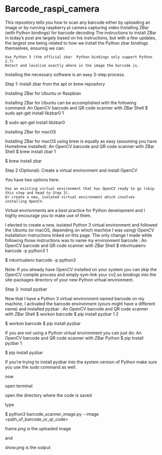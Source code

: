 # Barcode_raspi_camera
This repository tells you how to scan any barcode either by uploading an image or by running raspberry pi camera capturing video
Installing ZBar (with Python bindings) for barcode decoding
The instructions to install ZBar in today’s post are largely based on his instructions, but with a few updates, the largest one being related to how we install the Python zbar  bindings themselves, ensuring we can:

    Use Python 3 (the official zbar  Python bindings only support Python 2.7)
    Detect and localize exactly where in the image the barcode is.

Installing the necessary software is an easy 3-step process.

Step 1: Install zbar  from the apt  or brew  repository

Installing ZBar for Ubuntu or Raspbian

Installing ZBar for Ubuntu can be accomplished with the following command:
An OpenCV barcode and QR code scanner with ZBar
Shell
$ sudo apt-get install libzbar0
1
	
$ sudo apt-get install libzbar0

Installing ZBar for macOS

Installing ZBar for macOS using brew is equally as easy (assuming you have Homebrew installed):
An OpenCV barcode and QR code scanner with ZBar
Shell
$ brew install zbar
1
	
$ brew install zbar

Step 2 (Optional): Create a virtual environment and install OpenCV

You have two options here:

    Use an existing virtual environment that has OpenCV ready to go (skip this step and head to Step 3).
    Or create a new, isolated virtual environment which involves installing OpenCV.

Virtual environments are a best practice for Python development and I highly encourage you to make use of them.

I elected to create a new, isolated Python 3 virtual environment and followed the Ubuntu (or macOS, depending on which machine I was using) OpenCV installation instructions linked on this page. The only change I made while following those instructions was to name my environment barcode :
An OpenCV barcode and QR code scanner with ZBar
Shell
$ mkvirtualenv barcode -p python3
1
	
$ mkvirtualenv barcode -p python3

Note: If you already have OpenCV installed on your system you can skip the OpenCV compile process and simply sym-link your cv2.so  bindings into the site-packages  directory of your new Python virtual environment.

Step 3: Install pyzbar

Now that I have a Python 3 virtual environment named barcode  on my machine, I activated the barcode  environment (yours might have a different name) and installed pyzbar :
An OpenCV barcode and QR code scanner with ZBar
Shell
$ workon barcode
$ pip install pyzbar
1
2
	
$ workon barcode
$ pip install pyzbar

If you are not using a Python virtual environment you can just do:
An OpenCV barcode and QR code scanner with ZBar
Python
$ pip install pyzbar
1
	
$ pip install pyzbar

If you’re trying to install pyzbar  into the system version of Python make sure you use the sudo  command as well.

now

open terminal 

open the directory where the code is saved

type 

$ python3 barcode_scanner_image.py --image <path_of_barcode_or_qr_code>
 
 frame.png is the uploaded image 
  
  and 
  
  show.png is the output 
  
 

